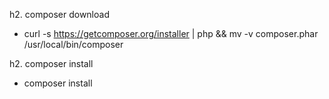 h2. composer download
* curl -s https://getcomposer.org/installer | php && mv -v composer.phar /usr/local/bin/composer

h2. composer install
* composer install


